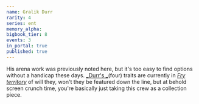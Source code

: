 ```yaml
---
name: Gralik Durr
rarity: 4
series: ent
memory_alpha:
bigbook_tier: 8
events: 3
in_portal: true
published: true
---
```


His arena work was previously noted here, but it's too easy to find options without a handicap these days. [_Durr's _](https://www.youtube.com/watch?v=6WKkgM2eN24)(four) traits are currently in [_Fry territory_](https://i.kym-cdn.com/entries/icons/original/000/006/026/NOTSUREIF.jpg) of will they, won't they be featured down the line, but at behold screen crunch time, you're basically just taking this crew as a collection piece.
